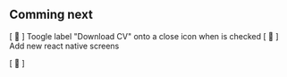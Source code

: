 ## Comming next

[ 🚀 ] Toogle label "Download CV" onto a close icon when is checked
[ 🚀 ] Add new react native screens

[ 🚀 ]
